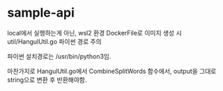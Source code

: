 # sample-api

local에서 실행하는게 아닌, wsl2 환경 DockerFile로 이미지 생성 시 util/HangulUtil.go 파이썬 경로 주의

파이썬 설치경로는 /usr/bin/python3임.

마찬가지로 HangulUtil.go에서 CombineSplitWords 함수에서, output을 그대로 string으로 변환 후 반환해야함.
